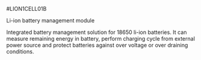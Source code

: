 <!--- PrjInfo ---> <!--- Please remove this line after manually editing --->
<!--- 00a56be08b96043df9e37d6aff7b6990 --->
<!--- Created:20170111-16:38: ---> 
<!--- Author:Mlab: ---> 
<!--- AuthorEmail:mlab@mlab.cz: ---> 
<!--- Tags:imported: ---> 
<!--- Ust:http://www.ust.cz/shop/product_info.php?products_id=232&language=en&osCsid=nd8783lqmlq7t98fbhdjvv8vv2: ---> 
<!--- Name:LION1CELL01B: --->
#LION1CELL01B 
<!--- LongName --->
Li-ion battery management module
<!--- ELongName ---> 

<!--- Lead --->
Integrated battery management solution for 18650 li-ion batteries. It can measure remaining energy in battery, perform charging cycle from external power source and protect batteries against over voltage or over draining conditions.
<!--- ELead ---> 


​
​
<!--- Description --->
<!--- EDescription --->
<!--- Content --->
<!--- EContent --->
            